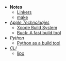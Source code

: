 - **Notes**
	- [Linkers](../../Linkers.md)
	- [make](Tools/make.md)
- *[Apple Technologies](Apple%20Technologies.md)*
	- [Xcode Build System](Apple%20Technologies/Apple%20Platform%20Specifics/Apple%20Developer%20Tools/Xcode/Xcode%20Build%20System.md)
	- [Buck: A fast build tool](https://buck.build/)
- *[Python](Python.md)*
	- [Python as a build tool](https://tonsky.me/blog/python-build/)
- *[CLI](Shell/CLI.md)*
	- [lipo](../../lipo.md)
